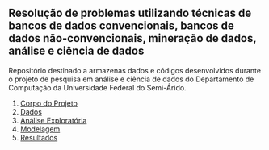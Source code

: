 ## Resolução de problemas utilizando técnicas de bancos de dados convencionais, bancos de dados não-convencionais, mineração de dados, análise e ciência de dados
Repositório destinado a armazenas dados e códigos desenvolvidos durante o projeto de pesquisa em análise e ciência de dados do Departamento de Computação da Universidade Federal do Semi-Árido.
1. [Corpo do Projeto](https://github.com/getrolucas/PIC10003-2024/blob/main/Projeto.md)
2. [Dados]()
3. [Análise Exploratória]()
4. [Modelagem]()
5. [Resultados]()
